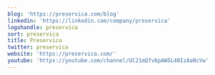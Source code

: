 ```yaml
---
blog: 'https://preservica.com/blog'
linkedin: 'https://linkedin.com/company/preservica'
logohandle: preservica
sort: preservica
title: Preservica
twitter: preservica
website: 'https://preservica.com/'
youtube: 'https://youtube.com/channel/UC21mQfv6pAW5L48IzAaNcVw'
---
```

